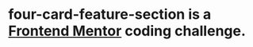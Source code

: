 # four-card-feature-section is a [Frontend Mentor](https://www.frontendmentor.io/) coding challenge.
